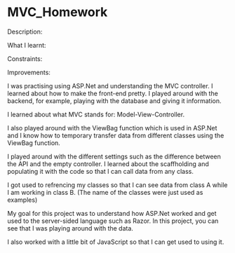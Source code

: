 # MVC_Homework

Description:

What I learnt:

Constraints:

Improvements:

I was practising using ASP.Net and understanding the MVC controller. I learned about how to make the front-end pretty. I played around with the backend, for example, playing with the database and giving it information.

I learned about what MVC stands for: Model-View-Controller.

I also played around with the ViewBag function which is used in ASP.Net and I know how to temporary transfer data from different classes using the ViewBag function.

I played around with the different settings such as the difference between the API and the empty controller. I learned about the scaffholding and populating it with the code so that I can call data from any class.

I got used to refrencing my classes so that I can see data from class A while I am working in class B. (The name of the classes were just used as examples) 

My goal for this project was to understand how ASP.Net worked and get used to the server-sided language such as Razor. In this project, you can see that I was playing around with the data.

I also worked with a little bit of JavaScript so that I can get used to using it.
